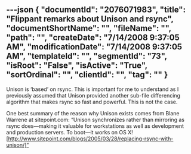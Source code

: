 ---json
{
  "documentId": "2076071983",
  "title": "Flippant remarks about Unison and rsync",
  "documentShortName": "",
  "fileName": "",
  "path": "",
  "createDate": "7/14/2008 9:37:05 AM",
  "modificationDate": "7/14/2008 9:37:05 AM",
  "templateId": "",
  "segmentId": "73",
  "isRoot": "False",
  "isActive": "True",
  "sortOrdinal": "",
  "clientId": "",
  "tag": ""
}
---

Unison is ‘based’ on rsync. This is important for me to understand as I previously assumed that Unison provided another sub-file differencing algorithm that makes rsync so fast and powerful. This is not the case.

One best summary of the reason why Unison exists comes from Blane Warrene at sitepoint.com: “Unison synchronizes rather than mirroring as rsync does—making it valuable for workstations as well as development and production servers. To boot—it works on OS X! [http://www.sitepoint.com/blogs/2005/03/28/replacing-rsync-with-unison/]”
